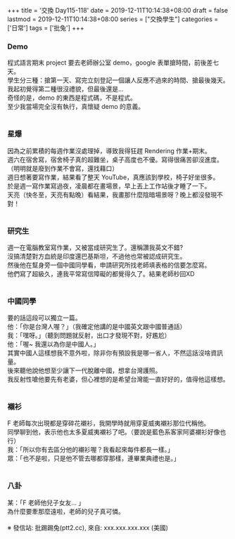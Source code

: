 +++
title = '交換 Day115-118'
date = 2019-12-11T10:14:38+08:00
draft = false
lastmod = 2019-12-11T10:14:38+08:00
series = ["交換學生"]
categories = ['日常']
tags = ['批兔']
+++
### Demo 
程式語言期末 project 要去老師辦公室 demo，google 表單搶時間，前後差七天。<br>
學生分三種：搶第一天、寫完立刻登記一個讓人反應不過來的時間、搶最後幾天。<br>
我起初覺得第二種很沒禮貌，但最後還是...<br>
奇怪的是，demo 的東西是程式碼，不是程式。<br>
至少我當場完全沒有執行，真懷疑 demo 的意義。<br>
<br>
### 星爆 
因為之前累積的每週作業沒處理掉，導致我得狂趕 Rendering 作業+期末。<br>
週六在宿舍寫，宿舍椅子真的超難坐，桌子高度也不優。寫得很痛苦卻沒進度。<br>
（明明就是廢到作業不會寫，還找藉口）<br>
週日想著要寫作業，結果看了整天 YouTube，真應該到學校，椅子好坐很多。<br>
於是週一寫作業寫過夜，凌晨都在畫場景，早上丟上工作站後才睡了一下。<br>
天亮（快冬至，天亮有點晚）看結果，我畫那什麼陰暗場景呀？晚上都沒發現不對！<br>
<br>
### 研究生 
週一在電腦教室寫作業，又被當成研究生了。還稱讚我英文不錯?<br>
沒搞清楚對方血統是印度還巴基斯坦，不過他也常被認成研究生。<br>
然後他在幫身旁一個中國同學看，申請研究所找老師填表格的信要怎麼寫。<br>
他們寫了超級久，連我平常寫信障礙的都覺得久了。結果老師秒回XD<br>
<br>
### 中國同學 
要的話這段可以獨立一篇。<br>
他：「你是台灣人喔？」（我確定他講的是中國英文跟中國普通話）<br>
我：「嘿呀。」（聽到問題就反射，出口才發現不對，好尷尬）<br>
他：「喔~ 我還以為你是中國人。」<br>
其實中國人這樣想我不意外啦，除非你有預設我是哪一省人，不然這話沒啥資訊量。<br>
後來聽他說他想至少讓下一代脫離中國，想拿台灣護照。<br>
我反射性嗆他要先有老婆，但心裡想的是希望台灣能一直好好的，值得他這樣想。<br>
<br>
### 襯衫 
F 老師每次出現都是穿碎花襯衫，我開學時就用穿夏威夷襯衫那位代稱他。<br>
同學聊到他，表示他也太多夏威夷襯衫了吧。（要說是藍色系客家阿婆襯衫好像也行）<br>
我：「所以你有去區分他的襯衫喔？我看起來每件都長一樣。」<br>
眾：「也不是啦，只是他不管去哪都穿那樣，連畢業典禮也是。」<br>
<br>
### 八卦 
某：「F 老師他兒子女友... 」<br>
為什麼要牽那麼遠啦，老師的兒子真可憐。<br>
<br>
※ 發信站: 批踢踢兔(ptt2.cc), 來自: xxx.xxx.xxx.xxx (美國)<br>

